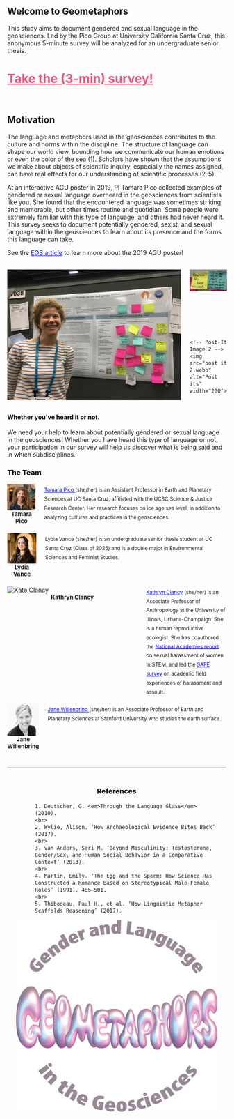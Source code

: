 

<!-- Global site tag (gtag.js) - Google Analytics -->
<script async src="https://www.googletagmanager.com/gtag/js?id=G-1YZHSGQYW1"></script>
<script>
  window.dataLayer = window.dataLayer || [];
  function gtag(){dataLayer.push(arguments);}
  gtag('js', new Date());

  gtag('config', 'G-1YZHSGQYW1');
</script>
## Welcome to Geometaphors
This study aims to document gendered and sexual language in the geosciences. Led by the Pico Group at University California Santa Cruz, this anonymous 5-minute survey will be analyzed for an undergraduate senior thesis.

# <a href="https://ucsantacruz.co1.qualtrics.com/jfe/form/SV_0jpXkdWUck2nUvI" target="_blank" style="color:#EC5578;">Take the (3-min) survey!</a>
<br>

## Motivation 
The language and metaphors used in the geosciences contributes to the culture and norms within the discipline. The structure of language can shape our world view, bounding how we communicate our human emotions or even the color of the sea (1). Scholars have shown that the assumptions we make about objects of scientific inquiry, especially the names assigned, can have real effects for our understanding of scientific processes (2-5).

At an interactive AGU poster in 2019, PI Tamara Pico collected examples of gendered or sexual language overheard in the geosciences from scientists like you. She found that the encountered language was sometimes striking and memorable, but other times routine and quotidian. Some people were extremely familiar with this type of language, and others had never heard it. This survey seeks to document potentially gendered, sexist, and sexual language within the geosciences to learn about its presence and the forms this language can take.

<p style="text-align: left;">See the <a href="https://eos.org/articles/body-based-jargon-can-be-harassment-when-it-turns-sexual" target="_blank" style="color: blue;">EOS article</a> to learn more about the 2019 AGU poster!</p>

<!-- Container for the AGU poster and two additional images -->
<div style="text-align: left; margin-top: 30px; display: flex;">
  <!-- Main AGU Poster Image -->
  <img src="agu_poster_bodygeo.jpg" alt="AGU 2019 Poster" width="400" style="margin-right: 20px;">

  <!-- Container for the two additional images -->
  <div style="display: flex; flex-direction: column; justify-content: space-between;">
    <!-- Post-It Image 1 -->
    <img src="post it 1.webp" alt="Post its" width="200" style="margin-bottom: 10px;">
    
    <!-- Post-It Image 2 -->
    <img src="post it 2.webp" alt="Post its" width="200">
  </div>
</div>

<div style="clear: both; margin-top: 30px;">
  <h4 style="color: black;"> Whether you've heard it or not. </h4>
  <p> We need your help to learn about potentially gendered or sexual language in the geosciences! Whether you have heard this type of language or not, your participation in our survey will help us discover what is being said and in which subdisciplines.</p>
</div>


<h3 style="color: black;">The Team</h3>

<!-- First team member -->
<div style="display: flex; align-items: flex-start; margin-bottom: 20px;">
  <div style="display: flex; flex-direction: column; align-items: center; margin-right: 20px;">
    <img src="HudsonGazettephoto_sq.jpg" alt="HudsonGazettephoto_sq.jpg" style = "width: 230px; height:auto;!important;">
    <div style="font-size: 13px; font-weight: bold; text-align: center;">Tamara Pico</div>
  </div>
  <div style="flex-grow: 1; text-align: left; max-width: 600px;">
    <sub> <a href="https://tamarapico.github.io/" target="_blank" style="color: blue;">Tamara Pico  </a> (she/her) is an Assistant Professor in Earth and Planetary Sciences at UC Santa Cruz, affiliated with the UCSC Science & Justice Research Center. Her research focuses on ice age sea level, in addition to analyzing cultures and practices in the geosciences.</sub>
  </div>
</div>

<!-- Second team member -->
<div style="display: flex; align-items: flex-start; margin-bottom: 20px;">
  <div style="display: flex; flex-direction: column; align-items: center; margin-right: 20px;">
    <img src="lyd.JPG" alt="lyd.JPG" style = "width: 150px !important;">
    <div style="font-size: 13px; font-weight: bold; text-align: center;">Lydia Vance</div>
  </div>
  <div style="flex-grow: 1; text-align: left; max-width: 600px;">
    <sub>Lydia Vance (she/her) is an undergraduate senior thesis student at UC Santa Cruz (Class of 2025) and is a double major in Environmental Sciences and Feminist Studies.</sub>
  </div>
</div>

<div style="display: flex; align-items: flex-start; margin-bottom: 20px;">
  <div style="display: flex; flex-direction: column; align-items: center; margin-right: 20px;">
    <img src="kate_clancy.avif" alt="Kate Clancy" style="width: 300px; height: auto; object-fit: cover;">
    <div style="font-size: 13px; font-weight: bold; text-align: center;">Kathryn Clancy</div>
  </div>
  <div style="flex-grow: 1; text-align: left; max-width: 600px;">
    <sub><a href="https://clancylabs.com/" target="_blank" style="color: blue;">Kathryn Clancy</a> (she/her) is an Associate Professor of Anthropology at the University of Illinois, Urbana-Champaign. She is a human reproductive ecologist. She has coauthored the <a href="https://www.nationalacademies.org/our-work/sexual-harassment-in-academia" target="_blank" style="color: blue;">National Academies report</a> on sexual harassment of women in STEM, and led the <a href="https://journals.plos.org/plosone/article?id=10.1371/journal.pone.0102172" target="_blank" style="color: blue;">SAFE survey</a> on academic field experiences of harassment and assault.</sub>
  </div>
</div>

<!-- Fourth team member -->
<div style="display: flex; align-items: flex-start; margin-bottom: 20px;">
  <div style="display: flex; flex-direction: column; align-items: center; margin-right: 20px;">
    <img src="jane-k-willenbring.webp" alt="Jane Willenbring" style="width: 120px; height:auto; object-fit: cover;">
    <div style="font-size: 13px; font-weight: bold; text-align: center;">Jane Willenbring</div>
  </div>
  <div style="flex-grow: 1; text-align: left; max-width: 600px;">
    <sub><a href="https://lifelandscape.stanford.edu/people/jane-willenbring" target="_blank" style="color: blue;">Jane Willenbring </a> (she/her) is an Associate Professor of Earth and Planetary Sciences at Stanford University who studies the earth surface.</sub>
  </div>
</div>
<!-- References -->
<div style="margin-top: 40px; padding: 20px; border-top: 2px solid #ccc;">
  <h3 style="text-align: center; color: black;">References</h3>
  <ul style="list-style-type: decimal; margin-left: 20px;">
    
    1. Deutscher, G. <em>Through the Language Glass</em> (2010).
    <br>
    2. Wylie, Alison. ‘How Archaeological Evidence Bites Back’ (2017).
    <br>
    3. van Anders, Sari M. ‘Beyond Masculinity: Testosterone, Gender/Sex, and Human Social Behavior in a Comparative Context’ (2013).
    <br>
    4. Martin, Emily. ‘The Egg and the Sperm: How Science Has Constructed a Romance Based on Stereotypical Male-Female Roles’ (1991), 485–501.
    <br>
    5. Thibodeau, Paul H., et al. ‘How Linguistic Metaphor Scaffolds Reasoning’ (2017).

  </ul>
    <img src="Geometaphors_2.png" alt="geometaphor logo" width="500">
</div>
